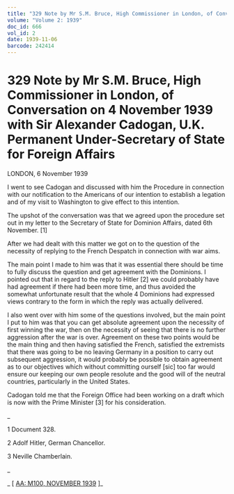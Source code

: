 ```yaml
---
title: "329 Note by Mr S.M. Bruce, High Commissioner in London, of Conversation on 4 November 1939 with Sir Alexander Cadogan, U.K. Permanent Under-Secretary of State for Foreign Affairs"
volume: "Volume 2: 1939"
doc_id: 666
vol_id: 2
date: 1939-11-06
barcode: 242414
---
```


# 329 Note by Mr S.M. Bruce, High Commissioner in London, of Conversation on 4 November 1939 with Sir Alexander Cadogan, U.K. Permanent Under-Secretary of State for Foreign Affairs

LONDON, 6 November 1939

I went to see Cadogan and discussed with him the Procedure in connection with our notification to the Americans of our intention to establish a legation and of my visit to Washington to give effect to this intention.

The upshot of the conversation was that we agreed upon the procedure set out in my letter to the Secretary of State for Dominion Affairs, dated 6th November. [1]

After we had dealt with this matter we got on to the question of the necessity of replying to the French Despatch in connection with war aims.

The main point I made to him was that it was essential there should be time to fully discuss the question and get agreement with the Dominions. I pointed out that in regard to the reply to Hitler [2] we could probably have had agreement if there had been more time, and thus avoided the somewhat unfortunate result that the whole 4 Dominions had expressed views contrary to the form in which the reply was actually delivered.

I also went over with him some of the questions involved, but the main point I put to him was that you can get absolute agreement upon the necessity of first winning the war, then on the necessity of seeing that there is no further aggression after the war is over. Agreement on these two points would be the main thing and then having satisfied the French, satisfied the extremists that there was going to be no leaving Germany in a position to carry out subsequent aggression, it would probably be possible to obtain agreement as to our objectives which without committing ourself [sic] too far would ensure our keeping our own people resolute and the good will of the neutral countries, particularly in the United States.

Cadogan told me that the Foreign Office had been working on a draft which is now with the Prime Minister [3] for his consideration.

_

1 Document 328.

2 Adolf Hitler, German Chancellor.

3 Neville Chamberlain.

_

_ [ [AA: M100, NOVEMBER 1939](http://www.naa.gov.au/cgi-bin/Search?O=I&Number=242414) ]_
